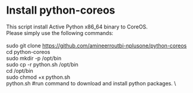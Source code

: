 # Install python-coreos

This script install Active Python x86_64 binary to CoreOS. \
Please simply use the following commands: \
\
sudo git clone https://github.com/amineerroutbi-nplusone/python-coreos \
cd python-coreos \
sudo mkdir -p /opt/bin \
sudo cp -r python.sh /opt/bin \
cd /opt/bin \
sudo chmod +x python.sh \
python.sh #run command to download and install python packages. \

